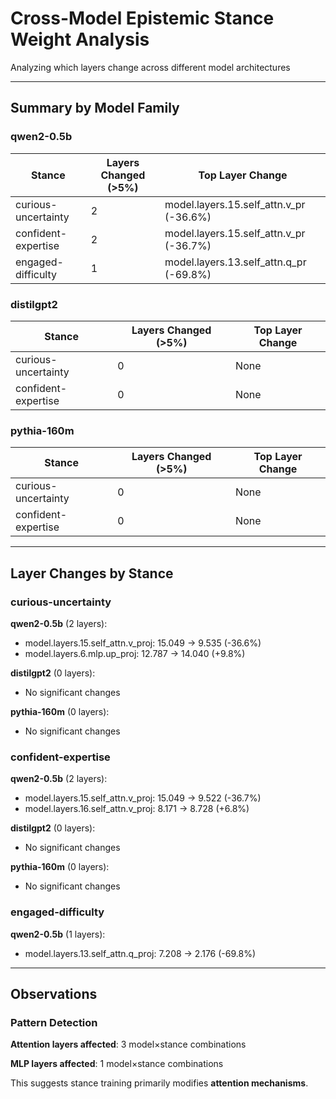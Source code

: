 # Cross-Model Epistemic Stance Weight Analysis

Analyzing which layers change across different model architectures

---

## Summary by Model Family

### qwen2-0.5b

| Stance | Layers Changed (>5%) | Top Layer Change |
|--------|----------------------|------------------|
| curious-uncertainty | 2 | model.layers.15.self_attn.v_pr (-36.6%) |
| confident-expertise | 2 | model.layers.15.self_attn.v_pr (-36.7%) |
| engaged-difficulty | 1 | model.layers.13.self_attn.q_pr (-69.8%) |

### distilgpt2

| Stance | Layers Changed (>5%) | Top Layer Change |
|--------|----------------------|------------------|
| curious-uncertainty | 0 | None |
| confident-expertise | 0 | None |

### pythia-160m

| Stance | Layers Changed (>5%) | Top Layer Change |
|--------|----------------------|------------------|
| curious-uncertainty | 0 | None |
| confident-expertise | 0 | None |

---

## Layer Changes by Stance

### curious-uncertainty

**qwen2-0.5b** (2 layers):

- model.layers.15.self_attn.v_proj: 15.049 → 9.535 (-36.6%)
- model.layers.6.mlp.up_proj: 12.787 → 14.040 (+9.8%)

**distilgpt2** (0 layers):

- No significant changes

**pythia-160m** (0 layers):

- No significant changes


### confident-expertise

**qwen2-0.5b** (2 layers):

- model.layers.15.self_attn.v_proj: 15.049 → 9.522 (-36.7%)
- model.layers.16.self_attn.v_proj: 8.171 → 8.728 (+6.8%)

**distilgpt2** (0 layers):

- No significant changes

**pythia-160m** (0 layers):

- No significant changes


### engaged-difficulty

**qwen2-0.5b** (1 layers):

- model.layers.13.self_attn.q_proj: 7.208 → 2.176 (-69.8%)


---

## Observations

### Pattern Detection

**Attention layers affected**: 3 model×stance combinations

**MLP layers affected**: 1 model×stance combinations

This suggests stance training primarily modifies **attention mechanisms**.

